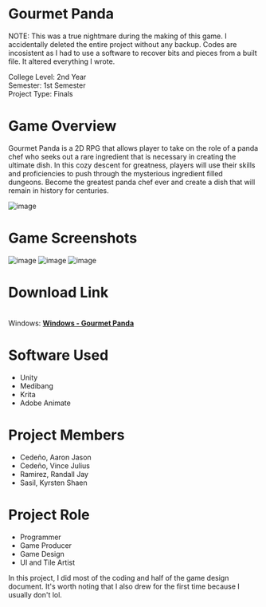 # Gourmet Panda
NOTE: This was a true nightmare during the making of this game. I accidentally deleted the entire project without any backup. Codes are incosistent as I had to use a software to recover bits and pieces from a built file. It altered everything I wrote.
<p>College Level: 2nd Year
<br>Semester: 1st Semester
<br>Project Type: Finals
</p>

# Game Overview
Gourmet Panda is a 2D RPG that allows player to take on the role of a panda chef who seeks out a rare ingredient that is necessary in creating the ultimate dish. In this cozy descent for greatness, players will use their skills and proficiencies to push through the mysterious ingredient filled dungeons. Become the greatest panda chef ever and create a dish that will remain in history for centuries.

![image](https://github.com/reigndeity/Gourmet-Panda/assets/158044567/e3a87447-034c-45d3-bd97-36ee34298d8e)

# Game Screenshots
![image](https://github.com/reigndeity/Gourmet-Panda/assets/158044567/0cdc6864-abfa-4f46-934d-abf85a04c993)
![image](https://github.com/reigndeity/Gourmet-Panda/assets/158044567/462e192a-10aa-4196-a221-c73f7f40c46e)
![image](https://github.com/reigndeity/Gourmet-Panda/assets/158044567/e3295d4f-ea36-4d64-acdb-8a7474b92e1b)


# Download Link
<br>Windows: [**Windows - Gourmet Panda**](https://drive.google.com/file/d/1q65MioF7LgSrN1KDpPYmwtMkPdHh3scc/view?usp=sharing)


# Software Used
- Unity
- Medibang
- Krita
- Adobe Animate

# Project Members
- Cedeño, Aaron Jason 
- Cedeño, Vince Julius 
- Ramirez, Randall Jay 
- Sasil, Kyrsten Shaen

# Project Role
- Programmer
- Game Producer
- Game Design
- UI and Tile Artist

In this project, I did most of the coding and half of the game design document. It's worth noting that I also drew for the first time because I usually don't lol.
